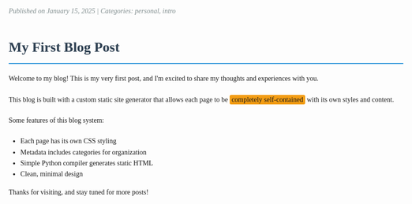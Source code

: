 <style>
body {
    font-family: Georgia, serif;
    max-width: 800px;
    margin: 0 auto;
    padding: 20px;
    line-height: 1.6;
}

h1 {
    color: #2c3e50;
    border-bottom: 2px solid #3498db;
    padding-bottom: 10px;
}

.meta {
    color: #7f8c8d;
    font-style: italic;
    margin-bottom: 30px;
}

p {
    margin-bottom: 20px;
}

.highlight {
    background-color: #f39c12;
    padding: 2px 4px;
    border-radius: 3px;
}
</style>

<html>
<div class="meta">Published on January 15, 2025 | Categories: personal, intro</div>

<h1>My First Blog Post</h1>

<p>Welcome to my blog! This is my very first post, and I'm excited to share my thoughts and experiences with you.</p>

<p>This blog is built with a custom static site generator that allows each page to be <span class="highlight">completely self-contained</span> with its own styles and content.</p>

<p>Some features of this blog system:</p>
<ul>
    <li>Each page has its own CSS styling</li>
    <li>Metadata includes categories for organization</li>
    <li>Simple Python compiler generates static HTML</li>
    <li>Clean, minimal design</li>
</ul>

<p>Thanks for visiting, and stay tuned for more posts!</p>
</html>